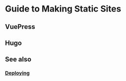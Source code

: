 # Guide to Making Static Sites

## VuePress

## Hugo

## See also

### [Deploying](/guides/deploying-web-front-end/)
